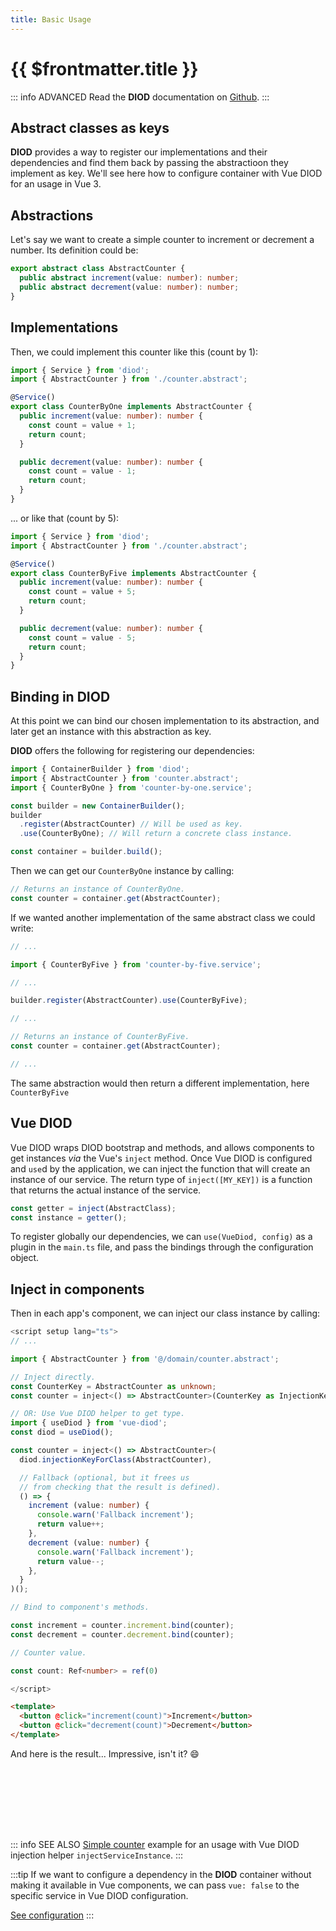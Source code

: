```yaml
---
title: Basic Usage
---
```


# {{ $frontmatter.title }}

::: info ADVANCED
Read the **DIOD** documentation on [Github](https://github.com/artberri/diod/blob/main/docs/README.md).
:::

## Abstract classes as keys

**DIOD** provides a way to register our implementations and their dependencies
and find them back by passing the abstractioon they implement as key.
We'll see here how to configure container with Vue DIOD for an usage in Vue 3.

## Abstractions

Let's say we want to create a simple counter to increment or decrement a number. Its
definition could be:

```typescript
export abstract class AbstractCounter {
  public abstract increment(value: number): number;
  public abstract decrement(value: number): number;
}
```

## Implementations

Then, we could implement this counter like this (count by 1):

```typescript
import { Service } from 'diod';
import { AbstractCounter } from './counter.abstract';

@Service()
export class CounterByOne implements AbstractCounter {
  public increment(value: number): number {
    const count = value + 1;
    return count;
  }

  public decrement(value: number): number {
    const count = value - 1;
    return count;
  }
}
```

... or like that (count by 5):

```typescript
import { Service } from 'diod';
import { AbstractCounter } from './counter.abstract';

@Service()
export class CounterByFive implements AbstractCounter {
  public increment(value: number): number {
    const count = value + 5;
    return count;
  }

  public decrement(value: number): number {
    const count = value - 5;
    return count;
  }
}
```

## Binding in DIOD

At this point we can bind our chosen implementation to its abstraction,
and later get an instance with this abstraction as key.

**DIOD** offers the following for registering our dependencies:

```typescript
import { ContainerBuilder } from 'diod';
import { AbstractCounter } from 'counter.abstract';
import { CounterByOne } from 'counter-by-one.service';

const builder = new ContainerBuilder();
builder
  .register(AbstractCounter) // Will be used as key.
  .use(CounterByOne); // Will return a concrete class instance.

const container = builder.build();
```

Then we can get our `CounterByOne` instance by calling:

```typescript
// Returns an instance of CounterByOne.
const counter = container.get(AbstractCounter);
```

If we wanted another implementation of the same abstract class we could write:

```typescript
// ...

import { CounterByFive } from 'counter-by-five.service';

// ...

builder.register(AbstractCounter).use(CounterByFive);

// ...

// Returns an instance of CounterByFive.
const counter = container.get(AbstractCounter);

// ...
```

The same abstraction would then return a different implementation,
here `CounterByFive`

## Vue DIOD

Vue DIOD wraps DIOD bootstrap and methods, and allows components to get instances
_via_ the Vue's `inject` method. Once Vue DIOD is configured and `use`d by the
application, we can inject the function that will create an instance of our
service. The return type of `inject([MY_KEY])` is a function that returns the
actual instance of the service.

```typescript
const getter = inject(AbstractClass);
const instance = getter();
```

To register globally our dependencies, we can `use(VueDiod, config)` as a plugin in
the `main.ts` file, and pass the bindings through the configuration object.

<!--@include: ../snippets/simple-counter.example.md-->

## Inject in components

Then in each app's component, we can inject our class instance by calling:

```typescript
<script setup lang="ts">
// ...

import { AbstractCounter } from '@/domain/counter.abstract';

// Inject directly.
const CounterKey = AbstractCounter as unknown;
const counter = inject<() => AbstractCounter>(CounterKey as InjectionKey<AbstractCounter>)();

// OR: Use Vue DIOD helper to get type.
import { useDiod } from 'vue-diod';
const diod = useDiod();

const counter = inject<() => AbstractCounter>(
  diod.injectionKeyForClass(AbstractCounter),

  // Fallback (optional, but it frees us
  // from checking that the result is defined).
  () => {
    increment (value: number) {
      console.warn('Fallback increment');
      return value++;
    },
    decrement (value: number) {
      console.warn('Fallback increment');
      return value--;
    },
  }
)();

// Bind to component's methods.

const increment = counter.increment.bind(counter);
const decrement = counter.decrement.bind(counter);

// Counter value.

const count: Ref<number> = ref(0)

</script>
```

```html
<template>
  <button @click="increment(count)">Increment</button>
  <button @click="decrement(count)">Decrement</button>
</template>
```

And here is the result... Impressive, isn't it? :smile:

<script setup>
import SimpleCounter from '../.vitepress/theme/examples-components/simple-counter.component.vue';
</script>

<div style="width: 100%; display: flex; justify-content: center; margin: 4rem 0;">
  <SimpleCounter />
</div>

::: info SEE ALSO
[Simple counter](../examples/simple-counter.md) example for an usage
with Vue DIOD injection helper `injectServiceInstance`.
:::

:::tip
If we want to configure a dependency in the **DIOD** container without making it
available in Vue components, we can pass `vue: false` to the specific service
in Vue DIOD configuration.

[See configuration](configuration)
:::
